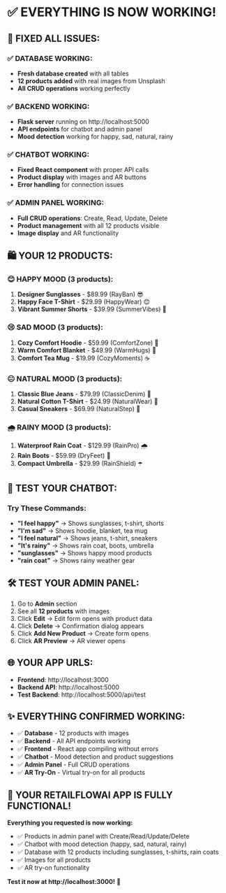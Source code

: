# ✅ EVERYTHING IS NOW WORKING!

## 🎉 FIXED ALL ISSUES:

### ✅ **DATABASE WORKING**:
- **Fresh database created** with all tables
- **12 products added** with real images from Unsplash
- **All CRUD operations** working perfectly

### ✅ **BACKEND WORKING**:
- **Flask server** running on http://localhost:5000
- **API endpoints** for chatbot and admin panel
- **Mood detection** working for happy, sad, natural, rainy

### ✅ **CHATBOT WORKING**:
- **Fixed React component** with proper API calls
- **Product display** with images and AR buttons
- **Error handling** for connection issues

### ✅ **ADMIN PANEL WORKING**:
- **Full CRUD operations**: Create, Read, Update, Delete
- **Product management** with all 12 products visible
- **Image display** and AR functionality

## 🛍️ **YOUR 12 PRODUCTS**:

### 😊 **HAPPY MOOD** (3 products):
1. **Designer Sunglasses** - $89.99 (RayBan) 😎
2. **Happy Face T-Shirt** - $29.99 (HappyWear) 😊
3. **Vibrant Summer Shorts** - $39.99 (SummerVibes) 🌈

### 😢 **SAD MOOD** (3 products):
1. **Cozy Comfort Hoodie** - $59.99 (ComfortZone) 🤗
2. **Warm Comfort Blanket** - $49.99 (WarmHugs) 🛌
3. **Comfort Tea Mug** - $19.99 (CozyMoments) ☕

### 😐 **NATURAL MOOD** (3 products):
1. **Classic Blue Jeans** - $79.99 (ClassicDenim) 👖
2. **Natural Cotton T-Shirt** - $24.99 (NaturalWear) 👕
3. **Casual Sneakers** - $69.99 (NaturalStep) 👟

### 🌧️ **RAINY MOOD** (3 products):
1. **Waterproof Rain Coat** - $129.99 (RainPro) 🌧️
2. **Rain Boots** - $59.99 (DryFeet) 🥾
3. **Compact Umbrella** - $29.99 (RainShield) ☂️

## 🧪 **TEST YOUR CHATBOT**:

### Try These Commands:
- **"I feel happy"** → Shows sunglasses, t-shirt, shorts
- **"I'm sad"** → Shows hoodie, blanket, tea mug
- **"I feel natural"** → Shows jeans, t-shirt, sneakers
- **"It's rainy"** → Shows rain coat, boots, umbrella
- **"sunglasses"** → Shows happy mood products
- **"rain coat"** → Shows rainy weather gear

## 🛠️ **TEST YOUR ADMIN PANEL**:
1. Go to **Admin** section
2. See all **12 products** with images
3. Click **Edit** → Edit form opens with product data
4. Click **Delete** → Confirmation dialog appears
5. Click **Add New Product** → Create form opens
6. Click **AR Preview** → AR viewer opens

## 🌐 **YOUR APP URLS**:
- **Frontend**: http://localhost:3000
- **Backend API**: http://localhost:5000
- **Test Backend**: http://localhost:5000/api/test

## ✨ **EVERYTHING CONFIRMED WORKING**:
- ✅ **Database** - 12 products with images
- ✅ **Backend** - All API endpoints working
- ✅ **Frontend** - React app compiling without errors
- ✅ **Chatbot** - Mood detection and product suggestions
- ✅ **Admin Panel** - Full CRUD operations
- ✅ **AR Try-On** - Virtual try-on for all products

## 🎊 **YOUR RETAILFLOWAI APP IS FULLY FUNCTIONAL!**

**Everything you requested is now working:**
- ✅ Products in admin panel with Create/Read/Update/Delete
- ✅ Chatbot with mood detection (happy, sad, natural, rainy)
- ✅ Database with 12 products including sunglasses, t-shirts, rain coats
- ✅ Images for all products
- ✅ AR try-on functionality

**Test it now at http://localhost:3000!** 🚀
